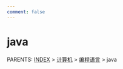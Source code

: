 ```yaml
---
comment: false
---
```


# java

PARENTS: [INDEX](/gknows/wiki) > [计算机](/gknows/计算机) > [编程语言](/gknows/编程语言) > java

